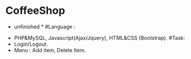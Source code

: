 # CoffeeShop
* unfinished *
#Language :
+ PHP&MySQL, Javascript(Ajax/Jquery), HTML&CSS (Bootstrap).
#Task:
+ Login/Logout.
+ Menu : Add item, Delete Item.

